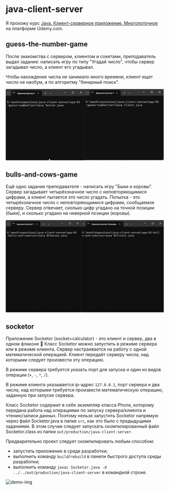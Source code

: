 # java-client-server

Я прохожу курс 
[Java. Клиент-серверное приложение. Многопоточное](https://www.udemy.com/course/client-server)
на платформе Udemy.com.

## guess-the-number-game

После знакомства с сервером, клиентом и сокетами, преподаватель выдал задание: написать игру по типу "Угадай число",
чтобы сервер загадывал число, а клиент его угадывал.

Чтобы нахождение числа не занимало много времени, клиент ищет число не наобум, а по алгоритму "бинарный поиск".

![demo-img](app-01-guess-number/demo-img.gif)

## bulls-and-cows-game

Ещё одно задание преподавателя - написать игру "Быки и коровы". Сервер загадывает четырёхзначное число с 
неповторяющимися цифрами, а клиент пытается это число угадать. Попытка - это четырёхзначное число с неповторяющимися 
цифрами, сообщаемое серверу. Сервер отвечает, сколько цифр угадано на точной позиции (быки), и сколько угадано
на неверной позиции (коровы).

![demo-img](app-02-bulls-and-cows/demo-img.gif)

## socketor

Приложение Socketor (socket+calculator) - это клиент и сервер, два в одном флаконе :slightly_smiling_face: Класс 
Socketor можно запустить в режиме сервера или в режиме клиента. Сервер настраивается на работу с одной математической
операцией. Клиент передаёт серверу числа, над которыми следует произвести эту операцию.

В режиме сервера требуется указать порт для запуска и один из видов операции (`+`, `-`, `*`, `/`).

В режиме клиента указывается ip-адрес `127.0.0.1`, порт сервера и два числа, над которыми требуется
произвести математическую операцию, заданную при запуске сервера.

Класс Socketor содержит в себе экземпляр класса Phone, которому передана работа над операциями по запуску сервера/клиента и 
чтению/записи данных. Поэтому нельзя запустить Socketor напрямую через файл Socketor.java в папке `src`, как это было 
с предыдущими заданиями. В этом случае следует запускать скомпилированный файл Socketor.class из папки 
`out/production/java-client-server`. 

Предварительно проект следует скомпилировать любым способом:
- запустить приложение в среде разработки; 
- выполнить команду `build`/`rebuild` в панели быстрого доступа среды разработки;
- выполнить команду `javac Socketor.java -d ../../out/production/java-client-server` в командной строке.

![demo-img](app-03-socketor/demo-img.gif)